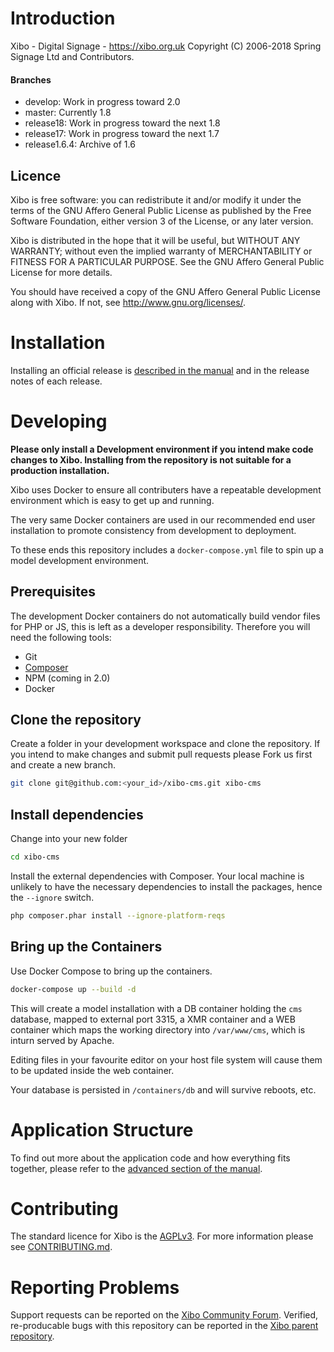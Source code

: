 # Introduction
Xibo - Digital Signage - https://xibo.org.uk
Copyright (C) 2006-2018 Spring Signage Ltd and Contributors.



#### Branches

- develop: Work in progress toward 2.0
- master: Currently 1.8
- release18: Work in progress toward the next 1.8
- release17: Work in progress toward the next 1.7
- release1.6.4: Archive of 1.6



## Licence
Xibo is free software: you can redistribute it and/or modify it under the terms of the GNU Affero General Public License as published by the Free Software Foundation, either version 3 of the License, or
any later version.

Xibo is distributed in the hope that it will be useful, but WITHOUT ANY WARRANTY; without even the implied warranty of MERCHANTABILITY or FITNESS FOR A PARTICULAR PURPOSE.  See the GNU Affero General Public License for more details.

You should have received a copy of the GNU Affero General Public License along with Xibo.  If not, see <http://www.gnu.org/licenses/>.



# Installation

Installing an official release is [described in the manual](http://xibo.org.uk/manual/en/install_cms.html) and in the release notes of each release.



# Developing

**Please only install a Development environment if you intend make code changes to Xibo. Installing from the repository is not suitable for a production installation.**

Xibo uses Docker to ensure all contributers have a repeatable development environment which is easy to get up and running.

The very same Docker containers are used in our recommended end user installation to promote consistency from development to deployment.

To these ends this repository includes a `docker-compose.yml` file to spin up a model development environment.



## Prerequisites

The development Docker containers do not automatically build vendor files for PHP or JS, this is left as a developer responsibility. Therefore you will need the following tools:

 - Git
 - [Composer](http://getcomposer.org)
 - NPM (coming in 2.0)
 - Docker





## Clone the repository

Create a folder in your development workspace and clone the repository. If you intend to make changes and submit pull requests please Fork us first and create a new branch.

```sh
git clone git@github.com:<your_id>/xibo-cms.git xibo-cms
```



## Install dependencies

Change into your new folder

```sh
cd xibo-cms
```

Install the external dependencies with Composer. Your local machine is unlikely to have the necessary dependencies to install the packages, hence the `--ignore` switch.

```sh
php composer.phar install --ignore-platform-reqs
```



## Bring up the Containers

Use Docker Compose to bring up the containers.

```sh
docker-compose up --build -d
```

This will create a model installation with a DB container holding the `cms` database, mapped to external port 3315, a XMR container and a WEB container which maps the working directory into `/var/www/cms`, which is inturn served by Apache.

Editing files in your favourite editor on your host file system will cause them to be updated inside the web container.

Your database is persisted in `/containers/db` and will survive reboots, etc.




# Application Structure

To find out more about the application code and how everything fits together, please refer to the [advanced section of the manual](https://xibo.org.uk/manual/en/advanced.html).



# Contributing

The standard licence for Xibo is the [AGPLv3](LICENSE). For more information please see [CONTRIBUTING.md](CONTRIBUTING.md).



# Reporting Problems

Support requests can be reported on the [Xibo Community Forum](https://community.xibo.org.uk/c/dev). Verified, re-producable bugs with this repository can be reported in the [Xibo parent repository](https://github.com/xibosignage/xibo/issues).
